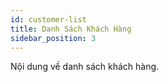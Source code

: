 ```yaml
---
id: customer-list
title: Danh Sách Khách Hàng
sidebar_position: 3
---
```


Nội dung về danh sách khách hàng.
